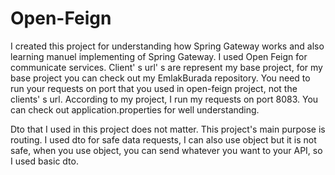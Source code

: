 # Open-Feign
I created this project for understanding how Spring Gateway works and also learning manuel implementing of Spring Gateway. I used Open Feign for communicate services. Client' s url' s are represent my base project, for my base project you can check out my EmlakBurada repository.
You need to run your requests on port that you used in open-feign project, not the clients' s url. 
According to my project, I run my requests on port 8083. 
You can check out application.properties for well understanding.

Dto that I used in this project does not matter. This project's main purpose is routing. I used dto for safe data requests, I can also use object but it is not safe, when you use object, you can send whatever you want to your API, so I used basic dto.

